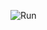 ![Run](https://raw.githubusercontent.com/wiki/lenosisnickerboa/csgosl/pics/config-page-application.jpg)